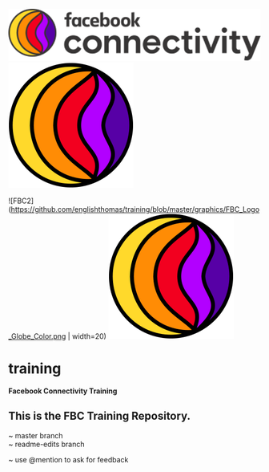 ![FBC Logo](https://github.com/englishthomas/training/blob/master/graphics/FBC%20Color%20Logo.png)
![FBC](https://github.com/englishthomas/training/blob/master/graphics/FBC_Logo_Globe_Color.png)

![FBC2](https://github.com/englishthomas/training/blob/master/graphics/FBC_Logo_Globe_Color.png | width=20)
![very good|512x397](https://github.com/englishthomas/training/blob/master/graphics/FBC_Logo_Globe_Color.png)

# training
**Facebook Connectivity Training**

## This is the FBC Training Repository. <br />
~ master branch <br />
~ readme-edits branch <br />

~ use @mention to ask for feedback <br /> 

